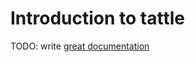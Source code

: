 # Introduction to tattle

TODO: write [great documentation](http://jacobian.org/writing/great-documentation/what-to-write/)
